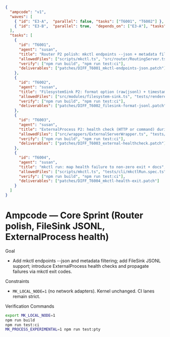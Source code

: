 ```json
{
  "ampcode": "v1",
  "waves": [
    { "id": "E3-A",  "parallel": false, "tasks": ["T6001", "T6002"] },
    { "id": "E3-B",  "parallel": true,  "depends_on": ["E3-A"], "tasks": ["T6003", "T6004"] }
  ],
  "tasks": [
    {
      "id": "T6001",
      "agent": "susan",
      "title": "Router P2 polish: mkctl endpoints --json + metadata filters",
      "allowedFiles": ["scripts/mkctl.ts", "src/router/RoutingServer.ts", "tests/cli/mkctlEndpoints.spec.ts"],
      "verify": ["npm run build", "npm run test:ci"],
      "deliverables": ["patches/DIFF_T6001_mkctl-endpoints-json.patch"]
    },
    {
      "id": "T6002",
      "agent": "susan",
      "title": "FilesystemSink P2: format option (raw|jsonl) + timestamp",
      "allowedFiles": ["src/modules/filesystem-sink.ts", "tests/renderers/filesystemSink.spec.ts", "docs/devex/quickstart.md"],
      "verify": ["npm run build", "npm run test:ci"],
      "deliverables": ["patches/DIFF_T6002_filesink-format-jsonl.patch"]
    },
    {
      "id": "T6003",
      "agent": "susan",
      "title": "ExternalProcess P2: health check (HTTP or command) during startup",
      "allowedFiles": ["src/wrappers/ExternalServerWrapper.ts", "tests/integration/externalFromConfig.spec.ts", "docs/devex/mkctl-cookbook.md"],
      "verify": ["npm run build", "npm run test:ci"],
      "deliverables": ["patches/DIFF_T6003_external-healthcheck.patch"]
    },
    {
      "id": "T6004",
      "agent": "susan",
      "title": "mkctl run: map health failure to non-zero exit + docs",
      "allowedFiles": ["scripts/mkctl.ts", "tests/cli/mkctlRun.spec.ts", "docs/devex/mkctl-cookbook.md"],
      "verify": ["npm run build", "npm run test:ci"],
      "deliverables": ["patches/DIFF_T6004_mkctl-health-exit.patch"]
    }
  ]
}
```

# Ampcode — Core Sprint (Router polish, FileSink JSONL, ExternalProcess health)

Goal
- Add mkctl endpoints --json and metadata filtering; add FileSink JSONL support; introduce ExternalProcess health checks and propagate failures via mkctl exit codes.

Constraints
- `MK_LOCAL_NODE=1` (no network adapters). Kernel unchanged. CI lanes remain strict.

Verification Commands
```bash
export MK_LOCAL_NODE=1
npm run build
npm run test:ci
MK_PROCESS_EXPERIMENTAL=1 npm run test:pty
```
